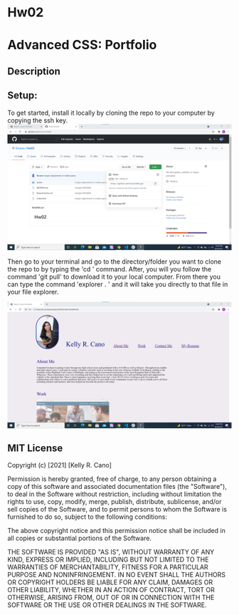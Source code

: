 # Hw02
# Advanced CSS: Portfolio

## Description




## Setup:
To get started, install it locally by cloning the repo to your computer by copying the ssh key. 
![Example](./assets/docs/clone_sshKey.png)

Then go to your terminal and go to the directory/folder you want to clone the repo to by typing the 'cd <name of file>' command. After, you will you follow the command 'git pull' to download it to your local computer. From there you can type the command 'explorer . ' and it will take you directly to that file in your file explorer.

![screenshot](./assets/docs/portfolio_screenshot.png)

## MIT License

Copyright (c) [2021] [Kelly R. Cano]

Permission is hereby granted, free of charge, to any person obtaining a copy
of this software and associated documentation files (the "Software"), to deal
in the Software without restriction, including without limitation the rights
to use, copy, modify, merge, publish, distribute, sublicense, and/or sell
copies of the Software, and to permit persons to whom the Software is
furnished to do so, subject to the following conditions:

The above copyright notice and this permission notice shall be included in all
copies or substantial portions of the Software.

THE SOFTWARE IS PROVIDED "AS IS", WITHOUT WARRANTY OF ANY KIND, EXPRESS OR
IMPLIED, INCLUDING BUT NOT LIMITED TO THE WARRANTIES OF MERCHANTABILITY,
FITNESS FOR A PARTICULAR PURPOSE AND NONINFRINGEMENT. IN NO EVENT SHALL THE
AUTHORS OR COPYRIGHT HOLDERS BE LIABLE FOR ANY CLAIM, DAMAGES OR OTHER
LIABILITY, WHETHER IN AN ACTION OF CONTRACT, TORT OR OTHERWISE, ARISING FROM,
OUT OF OR IN CONNECTION WITH THE SOFTWARE OR THE USE OR OTHER DEALINGS IN THE
SOFTWARE.
